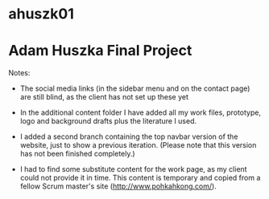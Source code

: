 # ahuszk01

# Adam Huszka Final Project

Notes:

- The social media links (in the sidebar menu and on the contact page) are still blind, as the client has not set up these yet

- In the additional content folder I have added all my work files, prototype, logo and background drafts plus the literature I used. 

- I added a second branch containing the top navbar version of the website, just to show a previous iteration. (Please note that this version has not been finished completely.)

- I had to find some substitute content for the work page, as my client could not provide it in time. This content is temporary and copied from a fellow Scrum master's site (http://www.pohkahkong.com/).
